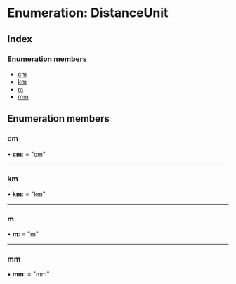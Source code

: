 
# Enumeration: DistanceUnit

## Index

### Enumeration members

* [cm](_types_.distanceunit.md#cm)
* [km](_types_.distanceunit.md#km)
* [m](_types_.distanceunit.md#m)
* [mm](_types_.distanceunit.md#mm)

## Enumeration members

###  cm

• **cm**: = "cm"

___

###  km

• **km**: = "km"

___

###  m

• **m**: = "m"

___

###  mm

• **mm**: = "mm"
